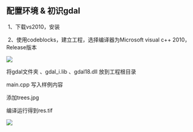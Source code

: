 ## 配置环境 & 初识gdal

​	1、下载vs2010，安装

​	2、使用codeblocks，建立工程，选择编译器为Microsoft visual c++ 2010，Release版本

![](http://ww1.sinaimg.cn/large/005Jzifvly1fxqav2e5q8j31120iyacg.jpg)



将gdal文件夹 、gdal_i.lib 、gdal18.dll 放到工程根目录

main.cpp 写入样例内容

添加trees.jpg

编译运行得到res.tif

![](http://ww1.sinaimg.cn/large/005Jzifvly1fysc99iwvsj311c0g4aiz.jpg)

